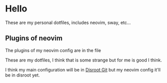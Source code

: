# Hello

These are my personal dotfiles, includes neovim, sway, etc...

## Plugins of neovim

The plugins of my neovim config are in the file

These are my dotfiles, I think that is some strange but for me is good I think.

I think my main configuration will be in [Disroot Git](git.disroot.org) but my neovim config it'll be in disroot yet.
